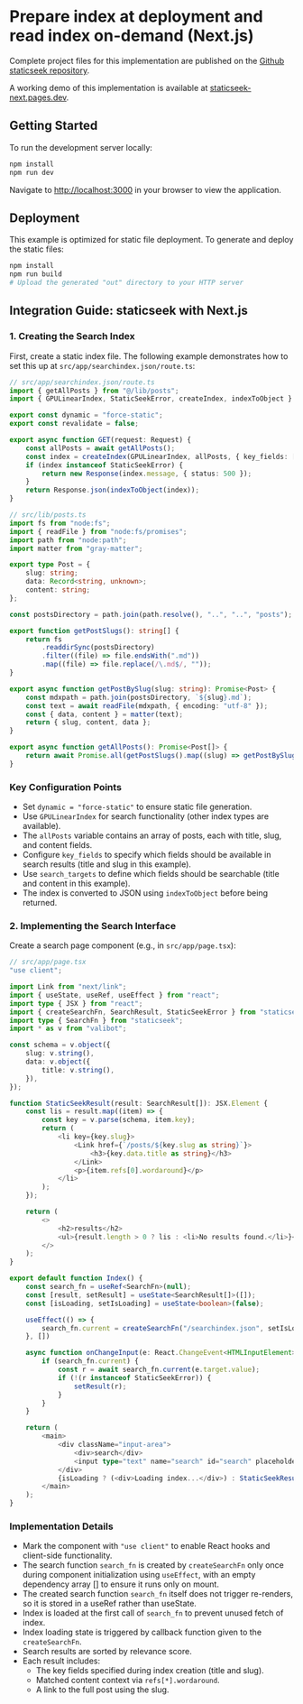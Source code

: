 # Prepare index at deployment and read index on-demand (Next.js)

Complete project files for this implementation are published on the [Github staticseek repository](https://github.com/osawa-naotaka/staticseek/tree/main/example/next/02.preindexed).

A working demo of this implementation is available at [staticseek-next.pages.dev](https://staticseek-next.pages.dev/).

## Getting Started

To run the development server locally:

```bash
npm install
npm run dev
```

Navigate to [http://localhost:3000](http://localhost:3000) in your browser to view the application.

## Deployment

This example is optimized for static file deployment. To generate and deploy the static files:

```bash
npm install
npm run build
# Upload the generated "out" directory to your HTTP server
```

## Integration Guide: staticseek with Next.js

### 1. Creating the Search Index

First, create a static index file. The following example demonstrates how to set this up at `src/app/searchindex.json/route.ts`:

```typescript
// src/app/searchindex.json/route.ts
import { getAllPosts } from "@/lib/posts";
import { GPULinearIndex, StaticSeekError, createIndex, indexToObject } from "staticseek";

export const dynamic = "force-static";
export const revalidate = false;

export async function GET(request: Request) {
    const allPosts = await getAllPosts();
    const index = createIndex(GPULinearIndex, allPosts, { key_fields: ["data.title", "slug"], search_targets: ["data.title", "content"] });
    if (index instanceof StaticSeekError) {
        return new Response(index.message, { status: 500 });
    }
    return Response.json(indexToObject(index));
}
```

```typescript
// src/lib/posts.ts
import fs from "node:fs";
import { readFile } from "node:fs/promises";
import path from "node:path";
import matter from "gray-matter";

export type Post = {
    slug: string;
    data: Record<string, unknown>;
    content: string;
};

const postsDirectory = path.join(path.resolve(), "..", "..", "posts");

export function getPostSlugs(): string[] {
    return fs
        .readdirSync(postsDirectory)
        .filter((file) => file.endsWith(".md"))
        .map((file) => file.replace(/\.md$/, ""));
}

export async function getPostBySlug(slug: string): Promise<Post> {
    const mdxpath = path.join(postsDirectory, `${slug}.md`);
    const text = await readFile(mdxpath, { encoding: "utf-8" });
    const { data, content } = matter(text);
    return { slug, content, data };
}

export async function getAllPosts(): Promise<Post[]> {
    return await Promise.all(getPostSlugs().map((slug) => getPostBySlug(slug)));
}
```

### Key Configuration Points
- Set `dynamic = "force-static"` to ensure static file generation.
- Use `GPULinearIndex` for search functionality (other index types are available).
- The `allPosts` variable contains an array of posts, each with title, slug, and content fields.
- Configure `key_fields` to specify which fields should be available in search results (title and slug in this example).
- Use `search_targets` to define which fields should be searchable (title and content in this example).
- The index is converted to JSON using `indexToObject` before being returned.

### 2. Implementing the Search Interface

Create a search page component (e.g., in `src/app/page.tsx`):

```typescript
// src/app/page.tsx
"use client";

import Link from "next/link";
import { useState, useRef, useEffect } from "react";
import type { JSX } from "react";
import { createSearchFn, SearchResult, StaticSeekError } from "staticseek";
import type { SearchFn } from "staticseek";
import * as v from "valibot";

const schema = v.object({
    slug: v.string(),
    data: v.object({
        title: v.string(),
    }),
});

function StaticSeekResult(result: SearchResult[]): JSX.Element {
    const lis = result.map((item) => {
        const key = v.parse(schema, item.key);
        return (
            <li key={key.slug}>
                <Link href={`/posts/${key.slug as string}`}>
                    <h3>{key.data.title as string}</h3>
                </Link>
                <p>{item.refs[0].wordaround}</p>
            </li>
        );
    });

    return (
        <>
            <h2>results</h2>
            <ul>{result.length > 0 ? lis : <li>No results found.</li>}</ul>
        </>
    );
}

export default function Index() {
    const search_fn = useRef<SearchFn>(null);
    const [result, setResult] = useState<SearchResult[]>([]);
    const [isLoading, setIsLoading] = useState<boolean>(false);

    useEffect(() => {
        search_fn.current = createSearchFn("/searchindex.json", setIsLoading);
    }, [])

    async function onChangeInput(e: React.ChangeEvent<HTMLInputElement>) {
        if (search_fn.current) {
            const r = await search_fn.current(e.target.value);
            if (!(r instanceof StaticSeekError)) {
                setResult(r);
            }
        }
    }

    return (
        <main>
            <div className="input-area">
                <div>search</div>
                <input type="text" name="search" id="search" placeholder="type your search query in English..." onChange={onChangeInput} />
            </div>
            {isLoading ? (<div>Loading index...</div>) : StaticSeekResult(result)}
        </main>
    );
}
```

### Implementation Details

- Mark the component with `"use client"` to enable React hooks and client-side functionality.
- The search function `search_fn` is created by `createSearchFn` only once during component initialization using `useEffect`, with an empty dependency array [] to ensure it runs only on mount.
- The created search function `search_fn` itself does not trigger re-renders, so it is stored in a useRef rather than useState.
- Index is loaded at the first call of `search_fn` to prevent unused fetch of index.
- Index loading state is triggered by callback function given to the `createSearchFn`.
- Search results are sorted by relevance score.
- Each result includes:
  - The key fields specified during index creation (title and slug).
  - Matched content context via `refs[*].wordaround`.
  - A link to the full post using the slug.
